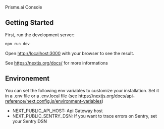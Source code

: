 Prisme.ai Console

## Getting Started

First, run the development server:

```bash
npm run dev
```

Open [http://localhost:3000](http://localhost:3000) with your browser to see the result.

See https://nextjs.org/docs/ for more informations

## Environement

You can set the following env variables to customize your installation. Set it in a .env file or a .env.local file (see https://nextjs.org/docs/api-reference/next.config.js/environment-variables)

- NEXT_PUBLIC_API_HOST: Api Gateway host
- NEXT_PUBLIC_SENTRY_DSN: If you want to trace errors on Sentry, set your Sentry DSN
